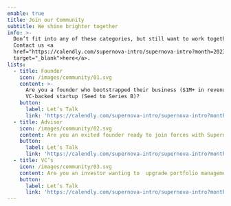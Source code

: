 ```yaml
---
enable: true
title: Join our Community
subtitle: We shine brighter together
info: >-
  Don’t fit into any of these categories, but still want to work together?
  Contact us <a
  href="https://calendly.com/supernova-intro/supernova-intro?month=2023-05"
  target="_blank">here</a>.
lists:
  - title: Founder
    icon: /images/community/01.svg
    content: >-
      Are you a founder who bootstrapped their business ($1M+ in revenues) or a
      VC-backed startup (Seed to Series B)?
    button:
      label: Let’s Talk
      link: 'https://calendly.com/supernova-intro/supernova-intro?month=2023-05'
  - title: Advisor
    icon: /images/community/02.svg
    content: Are you an exited founder ready to join forces with Supernova?
    button:
      label: Let’s Talk
      link: 'https://calendly.com/supernova-intro/supernova-intro?month=2023-05'
  - title: VC’s
    icon: /images/community/03.svg
    content: Are you an investor wanting to  upgrade portfolio management services?
    button:
      label: Let’s Talk
      link: 'https://calendly.com/supernova-intro/supernova-intro?month=2023-05'
---
```


